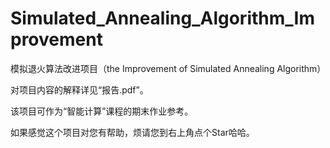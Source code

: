 # Simulated_Annealing_Algorithm_Improvement
模拟退火算法改进项目（the Improvement of Simulated Annealing Algorithm）

对项目内容的解释详见“报告.pdf”。

该项目可作为“智能计算”课程的期末作业参考。

如果感觉这个项目对您有帮助，烦请您到右上角点个Star哈哈。
